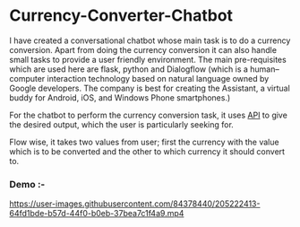 # Currency-Converter-Chatbot

I have created a conversational chatbot whose main task is to do a currency conversion. Apart from doing the currency conversion it can also handle small tasks to provide a user friendly environment. The main pre-requisites which are used here are flask, python and Dialogflow (which is a human–computer interaction technology based on natural language owned by Google developers. The company is best for creating the Assistant, a virtual buddy for Android, iOS, and Windows Phone smartphones.)

For the chatbot to perform the currency conversion task, it uses [API](https://www.currencyconverterapi.com/) to give the desired output, which the user is particularly seeking for. 

Flow wise, it takes two values from user; first the currency with the value which is to be converted and the other to which currency it should convert to.

### Demo :-

https://user-images.githubusercontent.com/84378440/205222413-64fd1bde-b57d-44f0-b0eb-37bea7c1f4a9.mp4

